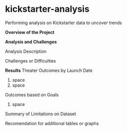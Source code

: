 # kickstarter-analysis
Performing analysis on Kickstarter data to uncover trends

**Overview of the Project**


**Analysis and Challenges**

Analysis Description


Challenges or Difficulties


**Results**
Theater Outcomes by Launch Date
  1. space
  2. space

Outcomes based on Goals
  1. space

Summary of Limitations on Dataset

Recomendation for additional tables or graphs

